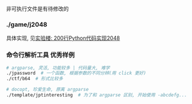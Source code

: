非可执行文件是有待修改的

### ./game/j2048
具体实现, 见[实验楼: 200行Python代码实现2048](https://www.shiyanlou.com/courses/368)

### 命令行解析工具 优秀样例
``` zsh
# argparse, 灵活, 功能较多 | 代码量大, 难学
./jpassword  # 一个函数, 根据参数的不同分辨(用 click 更好)
./ctf/b64  # 形式比较多

# docopt, 珍爱生命, 原离 argparse
./template/jptinteresting  # 为了和 argparse 区别, 开始使用 -abcdefg...
```
